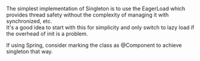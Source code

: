 The simplest implementation of Singleton is to use the EagerLoad which provides thread safety without the complexity of managing it with synchronized, etc.  
It's a good idea to start with this for simplicity and only switch to lazy load if the overhead of init is a problem.

If using Spring, consider marking the class as @Component to achieve singleton that way.



